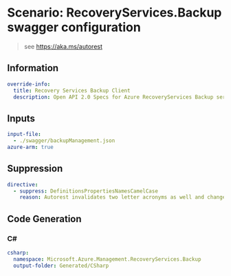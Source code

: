 # Scenario: RecoveryServices.Backup swagger configuration

> see https://aka.ms/autorest

## Information
```yaml
override-info:
  title: Recovery Services Backup Client
  description: Open API 2.0 Specs for Azure RecoveryServices Backup service
```

## Inputs

``` yaml 
input-file:
  - ./swagger/backupManagement.json
azure-arm: true
```

## Suppression

``` yaml
directive:
  - suppress: DefinitionsPropertiesNamesCamelCase
    reason: Autorest invalidates two letter acronyms as well and changes in data contracts require service wide changes and require more time
```

## Code Generation

### C#

```yaml
csharp:
  namespace: Microsoft.Azure.Management.RecoveryServices.Backup
  output-folder: Generated/CSharp
```